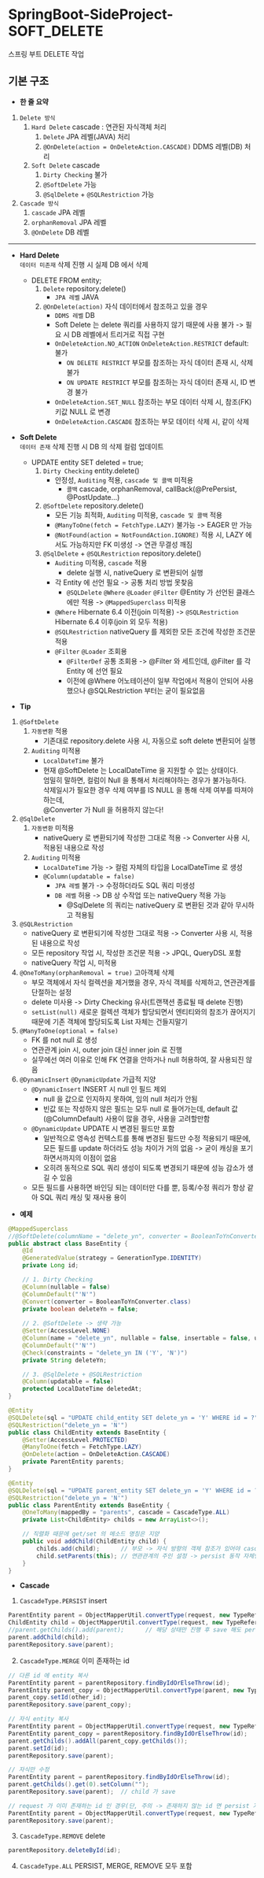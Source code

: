 # SpringBoot-SideProject-SOFT_DELETE
스프링 부트 DELETE 작업

## 기본 구조
- **한 줄 요약**
1. `Delete 방식`
    1. `Hard Delete` cascade : 연관된 자식객체 처리
        1. `Delete` JPA 레벨(JAVA) 처리
        2. `@OnDelete(action = OnDeleteAction.CASCADE)` DDMS 레벨(DB) 처리
    2. `Soft Delete` cascade
        1. `Dirty Checking` 불가
        2. `@SoftDelete` 가능
        3. `@SqlDelete` + `@SQLRestriction` 가능
2. `Cascade 방식`
    1. `cascade` JPA 레벨
    2. `orphanRemoval` JPA 레벨
    3. `@OnDelete` DB 레벨

---

- **Hard Delete**  
`데이터 미존재` 삭제 진행 시 실제 DB 에서 삭제  
  - DELETE FROM entity;
    1. `Delete` repository.delete()
       - `JPA 레벨` JAVA
    2. `@OnDelete(action)` 자식 데이터에서 참조하고 있을 경우
       - `DDMS 레벨` DB
       - Soft Delete 는 delete 쿼리를 사용하지 않기 때문에 사용 불가 -> 필요 시 DB 레벨에서 트리거로 직접 구현
       - `OnDeleteAction.NO_ACTION` `OnDeleteAction.RESTRICT` default: 불가
         - `ON DELETE RESTRICT` 부모를 참조하는 자식 데이터 존재 시, 삭제 불가
         - `ON UPDATE RESTRICT` 부모를 참조하는 자식 데이터 존재 시, ID 변경 불가
       - `OnDeleteAction.SET_NULL` 참조하는 부모 데이터 삭제 시, 참조(FK) 키값 NULL 로 변경
       - `OnDeleteAction.CASCADE` 참조하는 부모 데이터 삭제 시, 같이 삭제

- **Soft Delete**  
`데이터 존재` 삭제 진행 시 DB 의 삭제 컬럼 업데이트  
  - UPDATE entity SET deleted = true;
    1. `Dirty Checking` entity.delete()
       - 안정성, `Auditing` 적용, `cascade 및 콜백` 미적용
         - `콜백` cascade, orphanRemoval, callBack(@PrePersist, @PostUpdate...) 
    2. `@SoftDelete` repository.delete()
       - 모든 기능 최적화, `Auditing` 미적용, `cascade 및 콜백` 적용
       - `@ManyToOne(fetch = FetchType.LAZY)` 불가능 -> EAGER 만 가능
       - `@NotFound(action = NotFoundAction.IGNORE)` 적용 시, LAZY 에서도 가능하지만 FK 미생성 -> 연관 무결성 깨짐
    3. `@SqlDelete` + `@SQLRestriction` repository.delete()
       - `Auditing` 미적용, `cascade` 적용
         - delete 실행 시, nativeQuery 로 변환되어 실행
       - 각 Entity 에 선언 필요 -> 공통 처리 방법 못찾음
         - `@SQLDelete` `@Where` `@Loader` `@Filter` @Entity 가 선언된 클래스에만 적용 -> `@MappedSuperclass` 미적용 
       - `@Where` Hibernate 6.4 이전(join 미적용) -> `@SQLRestriction` Hibernate 6.4 이후(join 외 모두 적용)
       - `@SQLRestriction` nativeQuery 를 제외한 모든 조건에 작성한 조건문 적용
       - `@Filter` `@Loader` 조회용
         - `@FilterDef` 공통 조회용 -> @Filter 와 세트인데, @Filter 를 각 Entity 에 선언 필요
         - 이전에 @Where 어노테이션이 일부 작업에서 적용이 안되어 사용했으나 @SQLRestriction 부터는 굳이 필요없음

- **Tip**
1. `@SoftDelete`
   1. `자동변환` 적용
      - 기존대로 repository.delete 사용 시, 자동으로 soft delete 변환되어 실행
   2. `Auditing` 미적용
      - `LocalDateTime` 불가
      - 현재 @SoftDelete 는 LocalDateTime 을 지원할 수 없는 상태이다.  
        엄밀히 말하면, 컬럼이 Null 을 통해서 처리해야하는 경우가 불가능하다.  
        삭제일시가 필요한 경우 삭제 여부를 IS NULL 을 통해 삭제 여부를 따져야하는데,  
        @Converter 가 Null 을 허용하지 않는다!
2. `@SqlDelete`
   1. `자동변환` 미적용
      - nativeQuery 로 변환되기에 작성한 그대로 적용 -> Converter 사용 시, 적용된 내용으로 작성
   2. `Auditing` 미적용
      - `LocalDateTime` 가능 -> 컬럼 자체의 타입을 LocalDateTime 로 생성
      - `@Column(updatable = false)`
        - `JPA 레벨` 불가 -> 수정하더라도 SQL 쿼리 미생성
        - `DB 레벨` 허용 -> DB 상 수작업 또는 nativeQuery 적용 가능
          - @SqlDelete 의 쿼리는 nativeQuery 로 변환된 것과 같아 무시하고 적용됨
3. `@SQLRestriction`
   - nativeQuery 로 변환되기에 작성한 그대로 적용 -> Converter 사용 시, 적용된 내용으로 작성
   - 모든 repository 작업 시, 작성한 조건문 적용 -> JPQL, QueryDSL 포함
   - nativeQuery 작업 시, 미적용
4. `@OneToMany(orphanRemoval = true)` 고아객체 삭제
   - 부모 객체에서 자식 컬렉션을 제거했을 경우, 자식 객체를 삭제하고, 연관관계를 단절하는 설정
   - delete 미사용 -> Dirty Checking 유사(트랜잭션 종료될 때 delete 진행)
   - `setList(null)` 새로운 컬렉션 객체가 할당되면서 엔티티와의 참조가 끊어지기 때문에 기존 객체에 할당되도록 List 자체는 건들지말기
5. `@ManyToOne(optional = false)`
   - FK 를 not null 로 생성
   - 연관관계 join 시, outer join 대신 inner join 로 진행
   - 실무에선 여러 이유로 인해 FK 연결을 안하거나 null 허용하여, 잘 사용되진 않음
6. `@DynamicInsert` `@DynamicUpdate` 가급적 지양
   - `@DynamicInsert` INSERT 시 null 인 필드 제외
     - null 을 값으로 인지하지 못하여, 임의 null 처리가 안됨
     - 빈값 또는 작성하지 않은 필드는 모두 null 로 들어가는데, default 값(@ColumnDefault) 사용이 많을 경우, 사용을 고려할만함
   - `@DynamicUpdate` UPDATE 시 변경된 필드만 포함
     - 일반적으로 영속성 컨텍스트를 통해 변경된 필드만 수정 적용되기 때문에, 모든 필드를 update 하더라도 성능 차이가 거의 없음 -> 굳이 캐싱을 포기하면서까지의 이점이 없음
     - 오히려 동적으로 SQL 쿼리 생성이 되도록 변경되기 때문에 성능 감소가 생길 수 있음
   - 모든 필드를 사용하면 바인딩 되는 데이터만 다를 뿐, 등록/수정 쿼리가 항상 같아 SQL 쿼리 캐싱 및 재사용 용이

- **예제**
```java
@MappedSuperclass
//@SoftDelete(columnName = "delete_yn", converter = BooleanToYnConverter.class)
public abstract class BaseEntity {
    @Id
    @GeneratedValue(strategy = GenerationType.IDENTITY)
    private Long id;

    // 1. Dirty Checking
    @Column(nullable = false)
    @ColumnDefault("'N'")
    @Convert(converter = BooleanToYnConverter.class)
    private boolean deleteYn = false;
    
    // 2. @SoftDelete -> 생략 가능
    @Setter(AccessLevel.NONE)
    @Column(name = "delete_yn", nullable = false, insertable = false, updatable = false)
    @ColumnDefault("'N'")
    @Check(constraints = "delete_yn IN ('Y', 'N')")
    private String deleteYn;

    // 3. @SqlDelete + @SQLRestriction
    @Column(updatable = false)
    protected LocalDateTime deletedAt;
}
```
```java
@Entity
@SQLDelete(sql = "UPDATE child_entity SET delete_yn = 'Y' WHERE id = ?")
@SQLRestriction("delete_yn = 'N'")
public class ChildEntity extends BaseEntity {
    @Setter(AccessLevel.PROTECTED)
    @ManyToOne(fetch = FetchType.LAZY)
    @OnDelete(action = OnDeleteAction.CASCADE)
    private ParentEntity parents;
}
```
```java
@Entity
@SQLDelete(sql = "UPDATE parent_entity SET delete_yn = 'Y' WHERE id = ?")
@SQLRestriction("delete_yn = 'N'")
public class ParentEntity extends BaseEntity {
    @OneToMany(mappedBy = "parents", cascade = CascadeType.ALL)
    private List<ChildEntity> childs = new ArrayList<>();

    // 직렬화 때문에 get/set 의 메소드 명칭은 지양
    public void addChild(ChildEntity child) {
        childs.add(child);      // 부모 -> 자식 방향의 객체 참조가 있어야 cascade 작동
        child.setParents(this); // 연관관계의 주인 설정 -> persist 동작 자체엔 불필요하지만 연관 무결성을 위해 작성
    }
}
```

- **Cascade**
1. `CascadeType.PERSIST` insert
```java
ParentEntity parent = ObjectMapperUtil.convertType(request, new TypeReference<>() {});
ChildEntity child = ObjectMapperUtil.convertType(request, new TypeReference<>() {});
//parent.getChilds().add(parent);      // 해당 상태만 진행 후 save 해도 persist 동작하지만 FK 없음
parent.addChild(child);
parentRepository.save(parent);
```
2. `CascadeType.MERGE` 이미 존재하는 id
```java
// 다른 id 에 entity 복사
ParentEntity parent = parentRepository.findByIdOrElseThrow(id);
ParentEntity parent_copy = ObjectMapperUtil.convertType(parent, new TypeReference<>() {});
parent_copy.setId(other_id);
parentRepository.save(parent_copy);

// 자식 entity 복사
ParentEntity parent = ObjectMapperUtil.convertType(request, new TypeReference<>() {});
ParentEntity parent_copy = parentRepository.findByIdOrElseThrow(id);
parent.getChilds().addAll(parent_copy.getChilds());
parent.setId(id);
parentRepository.save(parent);

// 자식만 수정
ParentEntity parent = parentRepository.findByIdOrElseThrow(id);
parent.getChilds().get(0).setColumn("");
parentRepository.save(parent);  // child 가 save

// request 가 이미 존재하는 id 인 경우(단, 주의 -> 존재하지 않는 id 면 persist 가 진행돼버림
ParentEntity parent = ObjectMapperUtil.convertType(request, new TypeReference<>() {});
parentRepository.save(parent);
```
3. `CascadeType.REMOVE` delete
```java
parentRepository.deleteById(id);
```
4. `CascadeType.ALL` PERSIST, MERGE, REMOVE 모두 포함